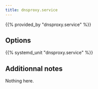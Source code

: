 ```yaml
---
title: dnsproxy.service
---
```


{{% provided_by "dnsproxy.service" %}}

## Options

{{% systemd_unit "dnsproxy.service" %}}

## Additionnal notes

Nothing here.